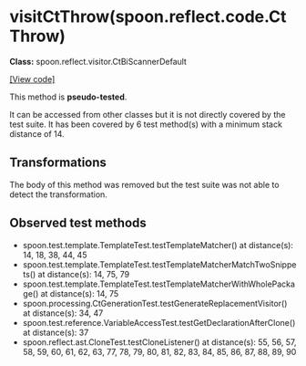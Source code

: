 # visitCtThrow(spoon.reflect.code.CtThrow)

**Class:** spoon.reflect.visitor.CtBiScannerDefault

[[View code]](https://github.com/INRIA/spoon/blob/fd878bc71b73fc1da82356eaa6578f760c70f0de/src/main/java//spoon/reflect/visitor/CtBiScannerDefault.java#L643)

This method is **pseudo-tested**.


It can be accessed from other classes but it is not directly covered by the test suite. 
It has been covered by 6 test method(s) with a minimum stack distance of 14.

## Transformations

The body of this method was removed but the test suite was not able to detect the transformation.



## Observed test methods

* spoon.test.template.TemplateTest.testTemplateMatcher() at distance(s): 14, 18, 38, 44, 45
* spoon.test.template.TemplateTest.testTemplateMatcherMatchTwoSnippets() at distance(s): 14, 75, 79
* spoon.test.template.TemplateTest.testTemplateMatcherWithWholePackage() at distance(s): 14, 75
* spoon.processing.CtGenerationTest.testGenerateReplacementVisitor() at distance(s): 34, 47
* spoon.test.reference.VariableAccessTest.testGetDeclarationAfterClone() at distance(s): 37
* spoon.reflect.ast.CloneTest.testCloneListener() at distance(s): 55, 56, 57, 58, 59, 60, 61, 62, 63, 77, 78, 79, 80, 81, 82, 83, 84, 85, 86, 87, 88, 89, 90

